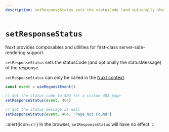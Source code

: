 ```yaml
---
description: setResponseStatus sets the statusCode (and optionally the statusMessage) of the response.
---
```

# `setResponseStatus`

Nuxt provides composables and utilities for first-class server-side-rendering support.

`setResponseStatus` sets the statusCode (and optionally the statusMessage) of the response.

`setResponseStatus` can only be called in the [Nuxt context](/docs/guide/going-further/nuxt-app#the-nuxt-context).

```js
const event = useRequestEvent()

// Set the status code to 404 for a custom 404 page
setResponseStatus(event, 404)

// Set the status message as well
setResponseStatus(event, 404, 'Page Not Found')
```

::alert{icon=👉}
In the browser, `setResponseStatus` will have no effect.
::
